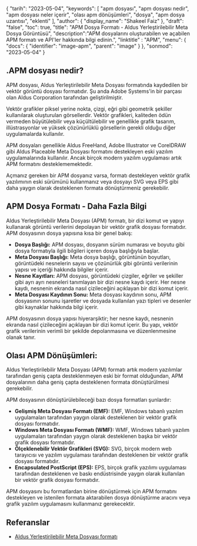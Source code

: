 {
"tarih": "2023-05-04",
  "keywords": [
"apm dosyası",
"apm dosyası nedir",
"apm dosyası neler içerir",
"olası apm dönüşümleri",
"dosya",
"apm dosya uzantısı",
"eklenti"
],
  "author": {
"display_name": "Shakeel Faiz"
},
"draft": "false",
"toc": true,
"title": "APM Dosya Formatı - Aldus Yerleştirilebilir Meta Dosya Görüntüsü",
  "description":"APM dosyalarını oluşturabilen ve açabilen APM formatı ve API'ler hakkında bilgi edinin.",
"linktitle" : "APM",
  "menu": {
    "docs": {
      "identifier": "image-apm",
      "parent": "image"
}
},
"sonmod": "2023-05-04"
}

## .APM dosyası nedir?

APM dosyası, Aldus Yerleştirilebilir Meta Dosyası formatında kaydedilen bir vektör görüntü dosyası formatıdır. Şu anda Adobe Systems'in bir parçası olan Aldus Corporation tarafından geliştirilmiştir.

Vektör grafikler piksel yerine nokta, çizgi, eğri gibi geometrik şekiller kullanılarak oluşturulan görsellerdir. Vektör grafikleri, kaliteden ödün vermeden büyütülebilir veya küçültülebilir ve genellikle grafik tasarım, illüstrasyonlar ve yüksek çözünürlüklü görsellerin gerekli olduğu diğer uygulamalarda kullanılır.

APM dosyaları genellikle Aldus FreeHand, Adobe Illustrator ve CorelDRAW gibi Aldus Placeable Meta Dosyası formatını destekleyen eski yazılım uygulamalarında kullanılır. Ancak birçok modern yazılım uygulaması artık APM formatını desteklememektedir.

Açmanız gereken bir APM dosyanız varsa, formatı destekleyen vektör grafik yazılımının eski sürümünü kullanmanız veya dosyayı SVG veya EPS gibi daha yaygın olarak desteklenen formata dönüştürmeniz gerekebilir.

## APM Dosya Formatı - Daha Fazla Bilgi

Aldus Yerleştirilebilir Meta Dosyası (APM) formatı, bir dizi komut ve yapıyı kullanarak görüntü verilerini depolayan bir vektör grafik dosyası formatıdır. APM dosyasının dosya yapısına kısa bir genel bakış:

- **Dosya Başlığı:** APM dosyası, dosyanın sürüm numarası ve boyutu gibi dosya formatıyla ilgili bilgileri içeren dosya başlığıyla başlar.
- **Meta Dosyası Başlığı:** Meta dosya başlığı, görüntünün boyutları, görüntüdeki nesnelerin sayısı ve çözünürlük gibi görüntü verilerinin yapısı ve içeriği hakkında bilgiler içerir.
- **Nesne Kayıtları:** APM dosyası, görüntüdeki çizgiler, eğriler ve şekiller gibi ayrı ayrı nesneleri tanımlayan bir dizi nesne kaydı içerir. Her nesne kaydı, nesnenin ekranda nasıl çizileceğini açıklayan bir dizi komut içerir.
- **Meta Dosyası Kaydının Sonu:** Meta dosyası kaydının sonu, APM dosyasının sonunu işaretler ve dosyada kullanılan yazı tipleri ve desenler gibi kaynaklar hakkında bilgi içerir.

APM dosyasının dosya yapısı hiyerarşiktir; her nesne kaydı, nesnenin ekranda nasıl çizileceğini açıklayan bir dizi komut içerir. Bu yapı, vektör grafik verilerinin verimli bir şekilde depolanmasına ve düzenlenmesine olanak tanır.

## Olası APM Dönüşümleri:

Aldus Yerleştirilebilir Meta Dosyası (APM) formatı artık modern yazılımlar tarafından geniş çapta desteklenmeyen eski bir format olduğundan, APM dosyalarının daha geniş çapta desteklenen formata dönüştürülmesi gerekebilir.

APM dosyasının dönüştürülebileceği bazı dosya formatları şunlardır:

- **Gelişmiş Meta Dosyası Formatı (EMF):** EMF, Windows tabanlı yazılım uygulamaları tarafından yaygın olarak desteklenen bir vektör grafik dosyası formatıdır.
- **Windows Meta Dosyası Formatı (WMF):** WMF, Windows tabanlı yazılım uygulamaları tarafından yaygın olarak desteklenen başka bir vektör grafik dosyası formatıdır.
- **Ölçeklenebilir Vektör Grafikleri (SVG):** SVG, birçok modern web tarayıcısı ve yazılım uygulaması tarafından desteklenen bir vektör grafik dosyası formatıdır.
- **Encapsulated PostScript (EPS):** EPS, birçok grafik yazılımı uygulaması tarafından desteklenen ve baskı endüstrisinde yaygın olarak kullanılan bir vektör grafik dosyası formatıdır.

APM dosyasını bu formatlardan birine dönüştürmek için APM formatını destekleyen ve istenilen formata aktarabilen dosya dönüştürme aracını veya grafik yazılım uygulamasını kullanmanız gerekecektir.

## Referanslar
* [Aldus Yerleştirilebilir Meta Dosyası formatı](https://ftp.zx.net.nz/pub/archive/ftp.microsoft.com/MISC/KB/en-us/129/658.HTM)


